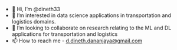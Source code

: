 - 👋 Hi, I’m @dineth33
- 👀 I’m interested in data science applications in transportation and logistics domains. 
- 💞️ I’m looking to collaborate on research relating to the ML and DL applications for transportation and logistics 
- 📫 How to reach me - d.dineth.dananjaya@gmail.com

<!---
dineth33/dineth33 is a ✨ special ✨ repository because its `README.md` (this file) appears on your GitHub profile.
You can click the Preview link to take a look at your changes.
--->
